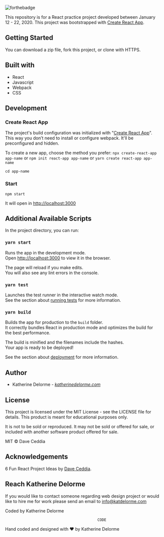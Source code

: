 ![forthebadge](https://forthebadge.com/images/badges/made-with-javascript.svg)

This repository is for a React practice project developed between January 12 - 22, 2020. This project was bootstrapped with [Create React App](https://github.com/facebook/create-react-app).

## Getting Started
You can download a zip file, fork this project, or clone with HTTPS.

## Built with
* React
* Javascript
* Webpack
* CSS

## Development
### Create React App
The project's build configuration was initialized with "[Create React App](https://github.com/facebook/create-react-app?utm_source=katdelormegithub&utm_medium=github "Create React App")". This way you don’t need to install or configure webpack. It'll be preconfigured and hidden.

To create a new app, choose the method you prefer:
`npx create-react-app app-name` or `npm init react-app app-name` or `yarn create react-app app-name`

`cd app-name`

### Start
`npm start`

It will open in [http://localhost:3000](http://localhost:3000)

## Additional Available Scripts

In the project directory, you can run:

### `yarn start`

Runs the app in the development mode.<br />
Open [http://localhost:3000](http://localhost:3000) to view it in the browser.

The page will reload if you make edits.<br />
You will also see any lint errors in the console.

### `yarn test`

Launches the test runner in the interactive watch mode.<br />
See the section about [running tests](https://facebook.github.io/create-react-app/docs/running-tests) for more information.

### `yarn build`

Builds the app for production to the `build` folder.<br />
It correctly bundles React in production mode and optimizes the build for the best performance.

The build is minified and the filenames include the hashes.<br />
Your app is ready to be deployed!

See the section about [deployment](https://facebook.github.io/create-react-app/docs/deployment) for more information.

## Author
* Katherine Delorme - *[katherinedelorme.com](http://katherinedelorme.com?utm_source=github&utm_medium=repo&utm_campaign=react_metronome_readme "Portfolio Website")*

## License
This project is licensed under the MIT License - see the LICENSE file for details. This product is meant for educational purposes only.

It is not to be sold or reproduced. It may not be sold or offered for sale, or included with another software product offered for sale.

MIT &#169; Dave Ceddia

## Acknowledgements
6 Fun React Project Ideas by [Dave Ceddia](https://daveceddia.com/react-practice-projects/?utm_source=katdelormegithub&utm_medium=github "Dave Ceddia").

## Reach Katherine Delorme
If you would like to contact someone regarding web design project or would like to hire me for work please send an email to info@katdelorme.com

Coded by Katherine Delorme


                                              CODE

Hand coded and designed with &hearts; by Katherine Delorme
